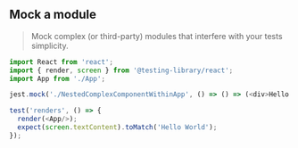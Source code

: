 ## Mock a module

> Mock complex (or third-party) modules that interfere with your tests simplicity.

```javascript
import React from 'react';
import { render, screen } from '@testing-library/react';
import App from './App';

jest.mock('./NestedComplexComponentWithinApp', () => () => (<div>Hello World</div>));

test('renders', () => {
  render(<App/>);
  expect(screen.textContent).toMatch('Hello World');
});
